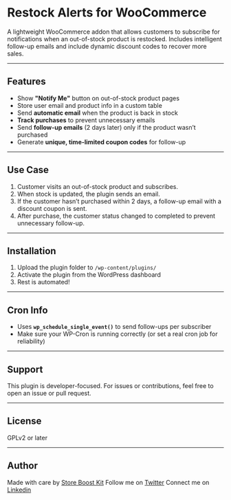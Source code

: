 # Restock Alerts for WooCommerce

A lightweight WooCommerce addon that allows customers to subscribe for notifications when an out-of-stock product is restocked. Includes intelligent follow-up emails and include dynamic discount codes to recover more sales.

---

## Features

- Show **"Notify Me"** button on out-of-stock product pages
- Store user email and product info in a custom table
- Send **automatic email** when the product is back in stock
- **Track purchases** to prevent unnecessary emails
- Send **follow-up emails** (2 days later) only if the product wasn’t purchased
- Generate **unique, time-limited coupon codes** for follow-up

---

## Use Case

1. Customer visits an out-of-stock product and subscribes.
2. When stock is updated, the plugin sends an email.
3. If the customer hasn’t purchased within 2 days, a follow-up email with a discount coupon is sent.
4. After purchase, the customer status changed to completed to prevent unnecessary follow-up.

---

## Installation

1. Upload the plugin folder to `/wp-content/plugins/`
2. Activate the plugin from the WordPress dashboard
3. Rest is automated!

---

## Cron Info

- Uses **`wp_schedule_single_event()`** to send follow-ups per subscriber
- Make sure your WP-Cron is running correctly (or set a real cron job for reliability)

---

## Support

This plugin is developer-focused. For issues or contributions, feel free to open an issue or pull request.

---

## License

GPLv2 or later

---

## Author

Made with care by [Store Boost Kit](https://github.com/codedbymasood)
Follow me on [Twitter](https://x.com/masoodmohamed90)
Connect me on [Linkedin](https://www.linkedin.com/in/masoodmohamed/)
